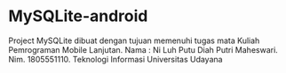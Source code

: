 # MySQLite-android
Project MySQLite dibuat dengan tujuan memenuhi tugas mata Kuliah Pemrograman Mobile Lanjutan. Nama : Ni Luh Putu Diah Putri Maheswari. Nim. 1805551110. Teknologi Informasi Universitas Udayana
